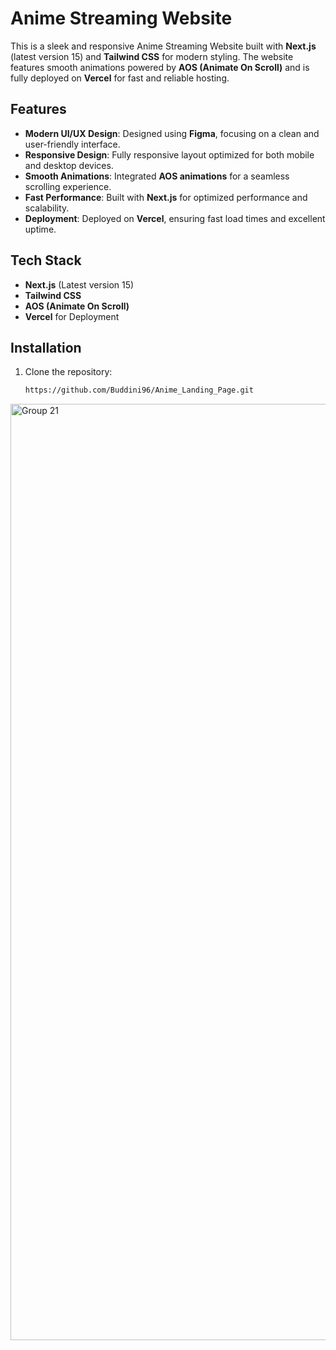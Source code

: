 # Anime Streaming Website

This is a sleek and responsive Anime Streaming Website built with **Next.js** (latest version 15) and **Tailwind CSS** for modern styling. The website features smooth animations powered by **AOS (Animate On Scroll)** and is fully deployed on **Vercel** for fast and reliable hosting.

## Features
- **Modern UI/UX Design**: Designed using **Figma**, focusing on a clean and user-friendly interface.
- **Responsive Design**: Fully responsive layout optimized for both mobile and desktop devices.
- **Smooth Animations**: Integrated **AOS animations** for a seamless scrolling experience.
- **Fast Performance**: Built with **Next.js** for optimized performance and scalability.
- **Deployment**: Deployed on **Vercel**, ensuring fast load times and excellent uptime.

## Tech Stack
- **Next.js** (Latest version 15)
- **Tailwind CSS**
- **AOS (Animate On Scroll)**
- **Vercel** for Deployment

## Installation

1. Clone the repository:
   ```bash
   https://github.com/Buddini96/Anime_Landing_Page.git

<img width="1498" alt="Group 21" src="https://github.com/user-attachments/assets/b7f59b75-d379-46ed-b987-9ff090d1822a" />

